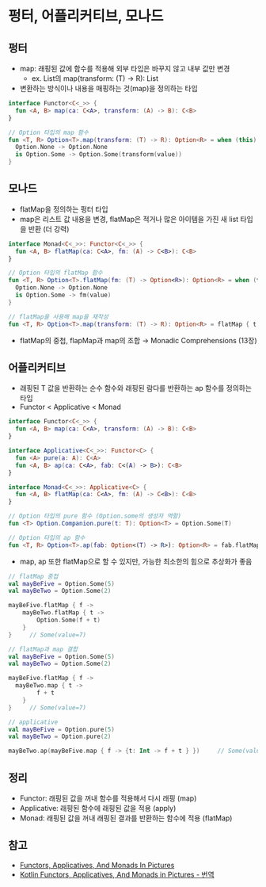 # 펑터, 어플리커티브, 모나드

## 펑터

- map: 래핑된 값에 함수를 적용해 외부 타입은 바꾸지 않고 내부 값만 변경
    - ex. List<T>의 map(transform: (T) → R): List<R>
- 변환하는 방식이나 내용을 매핑하는 것(map)을 정의하는 타입

```kotlin
interface Functor<C<_>> {
  fun <A, B> map(ca: C<A>, transform: (A) -> B): C<B>
}

// Option 타입의 map 함수
fun <T, R> Option<T>.map(transform: (T) -> R): Option<R> = when (this) {
  Option.None -> Option.None
  is Option.Some -> Option.Some(transform(value))
}
```

## 모나드

- flatMap을 정의하는 펑터 타입
- map은 리스트 값 내용을 변경, flatMap은 적거나 많은 아이템을 가진 새 list 타입을 반환 (더 강력)

```kotlin
interface Monad<C<_>>: Functor<C<_>> {
  fun <A, B> flatMap(ca: C<A>, fm: (A) -> C<B>): C<B>
}

// Option 타입의 flatMap 함수
fun <T, R> Option<T>.flatMap(fm: (T) -> Option<R>): Option<R> = when (this) {
  Option.None -> Option.None
  is Option.Some -> fm(value)
}

// flatMap을 사용해 map을 재작성
fun <T, R> Option<T>.map(transform: (T) -> R): Option<R> = flatMap { t -> Option.some(transform(t)) }
```

- flatMap의 중첩, flapMap과 map의 조합 → Monadic Comprehensions (13장)

## 어플리커티브

- 래핑된 T 값을 반환하는 순수 함수와 래핑된 람다를 반환하는 ap 함수를 정의하는 타입
- Functor < Applicative < Monad

```kotlin
interface Functor<C<_>> {
  fun <A, B> map(ca: C<A>, transform: (A) -> B): C<B>
}

interface Applicative<C<_>>: Functor<C> {
  fun <A> pure(a: A): C<A>
  fun <A, B> ap(ca: C<A>, fab: C<(A) -> B>): C<B>
}

interface Monad<C<_>>: Applicative<C> {
  fun <A, B> flatMap(ca: C<A>, fm: (A) -> C<B>): C<B>
}

// Option 타입의 pure 함수 (Option.some의 생성자 역할)
fun <T> Option.Companion.pure(t: T): Option<T> = Option.Some(T)

// Option 타입의 ap 함수
fun <T, R> Option<T>.ap(fab: Option<(T) -> R>): Option<R> = fab.flatMap { f -> map(f) }
```

- map, ap 또한 flatMap으로 할 수 있지만, 가능한 최소한의 힘으로 추상화가 좋음

```kotlin
// flatMap 중첩
val mayBeFive = Option.Some(5)
val mayBeTwo = Option.Some(2)

mayBeFive.flatMap { f ->
	mayBeTwo.flatMap { t ->
		Option.Some(f + t)
	}
}     // Some(value=7)

// flatMap과 map 결합
val mayBeFive = Option.Some(5)
val mayBeTwo = Option.Some(2)

mayBeFive.flatMap { f ->
  mayBeTwo.map { t ->
		f + t
	}
}     // Some(value=7)

// applicative
val mayBeFive = Option.pure(5)
val mayBeTwo = Option.pure(2)

mayBeTwo.ap(mayBeFive.map { f -> {t: Int -> f + t } })     // Some(value=7)
```
  
## 정리
- Functor: 래핑된 값을 꺼내 함수를 적용해서 다시 래핑 (map)
- Applicative: 래핑된 함수에 래핑된 값을 적용 (apply)
- Monad: 래핑된 값을 꺼내 래핑된 결과를 반환하는 함수에 적용 (flatMap)
  
## 참고
- [Functors, Applicatives, And Monads In Pictures](https://adit.io/posts/2013-04-17-functors,_applicatives,_and_monads_in_pictures.html)
- [Kotlin Functors, Applicatives, And Monads in Pictures - 번역](https://medium.com/@lazysoul/kotlin-functors-applicatives-and-monads-in-pictures-part-1-3-a5ac668df83a)
